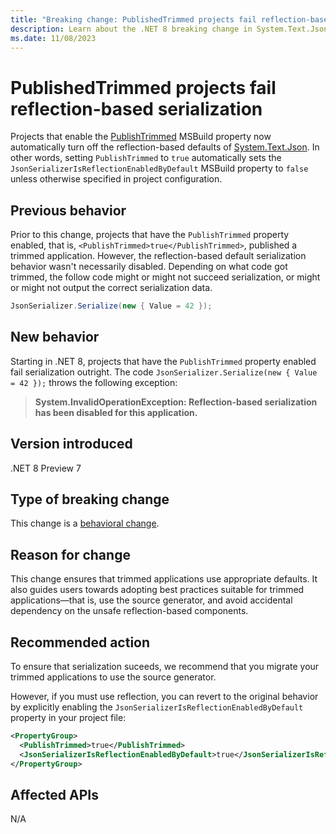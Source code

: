```yaml
---
title: "Breaking change: PublishedTrimmed projects fail reflection-based serialization"
description: Learn about the .NET 8 breaking change in System.Text.Json serialization where projects with PublishTrimmed enabled now fail reflection-based serialization by default.
ms.date: 11/08/2023
---
```

# PublishedTrimmed projects fail reflection-based serialization

Projects that enable the [PublishTrimmed](../../../deploying/trimming/trimming-options.md#enable-trimming) MSBuild property now automatically turn off the reflection-based defaults of [System.Text.Json](../../../../standard/serialization/system-text-json/overview.md). In other words, setting `PublishTrimmed` to `true` automatically sets the `JsonSerializerIsReflectionEnabledByDefault` MSBuild property to `false` unless otherwise specified in project configuration.

## Previous behavior

Prior to this change, projects that have the `PublishTrimmed` property enabled, that is, `<PublishTrimmed>true</PublishTrimmed>`, published a trimmed application. However, the reflection-based default serialization behavior wasn't necessarily disabled. Depending on what code got trimmed, the follow code might or might not succeed serialization, or might or might not output the correct serialization data.

```csharp
JsonSerializer.Serialize(new { Value = 42 });
```

## New behavior

Starting in .NET 8, projects that have the `PublishTrimmed` property enabled fail serialization outright. The code `JsonSerializer.Serialize(new { Value = 42 });` throws the following exception:

> **System.InvalidOperationException: Reflection-based serialization has been disabled for this application.**

## Version introduced

.NET 8 Preview 7

## Type of breaking change

This change is a [behavioral change](../../categories.md#behavioral-change).

## Reason for change

This change ensures that trimmed applications use appropriate defaults. It also guides users towards adopting best practices suitable for trimmed applications&mdash;that is, use the source generator, and avoid accidental dependency on the unsafe reflection-based components.

## Recommended action

To ensure that serialization suceeds, we recommend that you migrate your trimmed applications to use the source generator.

However, if you must use reflection, you can revert to the original behavior by explicitly enabling the `JsonSerializerIsReflectionEnabledByDefault` property in your project file:

```xml
<PropertyGroup>
  <PublishTrimmed>true</PublishTrimmed>
  <JsonSerializerIsReflectionEnabledByDefault>true</JsonSerializerIsReflectionEnabledByDefault>
</PropertyGroup>
```

## Affected APIs

N/A
